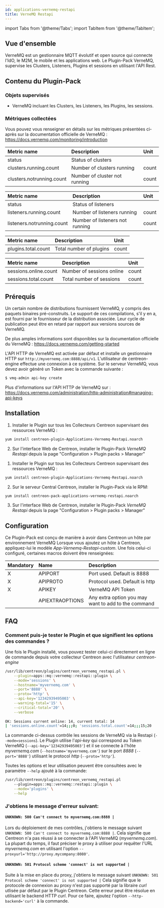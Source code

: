 ```yaml
---
id: applications-vernemq-restapi
title: VerneMQ Restapi
---
```

import Tabs from '@theme/Tabs';
import TabItem from '@theme/TabItem';


## Vue d'ensemble

VerneMQ est un gestionnaire MQTT évolutif et open source qui connecte l'IdO, le M2M, le mobile et les applications web.
Le Plugin-Pack VerneMQ, supervise les Clusters, Listeners, Plugins et sessions en utilisant l'API Rest.

## Contenu du Plugin-Pack

### Objets supervisés

* VerneMQ incluant les Clusters, les Listeners, les Plugins, les sessions.

### Métriques collectées

Vous pouvez vous renseigner en détails sur les métriques présentées ci-après sur la documentation officielle 
de VerneMQ : https://docs.vernemq.com/monitoring/introduction

<Tabs groupId="sync">
<TabItem value="Clusters" label="Clusters">

| Metric name                      | Description                         | Unit  |
| :------------------------------- | :---------------------------------- | :---- |
| status                           | Status of clusters                  |       |
| clusters.running.count           | Number of clusters running          | count |
| clusters.notrunning.count        | Number of cluster not running       | count |

</TabItem>
<TabItem value="Listeners" label="Listeners">

| Metric name                      | Description                         | Unit  |
| :------------------------------- | :---------------------------------- | :---- |
| status                           | Status of listeners                 |       |
| listeners.running.count          | Number of listeners running         | count |
| listeners.notrunning.count       | Number of listeners not running     | count |

</TabItem>
<TabItem value="Plugins" label="Plugins">

| Metric name                      | Description                         | Unit  |
| :------------------------------- | :---------------------------------- | :---- |
| plugins.total.count              | Total number of plugins             | count |

</TabItem>
<TabItem value="Sessions" label="Sessions">

| Metric name                      | Description                         | Unit  |
| :------------------------------- | :---------------------------------- | :---- |
| sessions.online.count            | Number of sessions online           | count |
| sessions.total.count             | Total number of sessions            | count |

</TabItem>
</Tabs>

## Prérequis

Un certain nombre de distributions fournissent VerneMQ, y compris des paquets binaires pré-construits.
Le support de ces compilations, s'il y en a, est fourni par le fournisseur de la distribution associée.
Leur cycle de publication peut être en retard par rapport aux versions sources de VerneMQ.

De plus amples informations sont disponibles sur la documentation officielle du VerneMQ : https://docs.vernemq.com/getting-started

L'API HTTP de VerneMQ est activée par défaut et installe un gestionnaire HTTP sur `http://myvernemq.com:8888/api/v1`.
L'utilisateur de centreon-engine effectue une connexion à ce système.
Sur le serveur VerneMQ, vous devez avoir généré un Token avec la commande suivante :

```bash
$ vmq-admin api-key create
```

Plus d'informations sur l'API HTTP de VerneMQ sur : https://docs.vernemq.com/administration/http-administration#managing-api-keys

## Installation

<Tabs groupId="sync">
<TabItem value="Online License" label="Online License">

1. Installer le Plugin sur tous les Collecteurs Centreon supervisant des ressources VerneMQ :

```bash
yum install centreon-plugin-Applications-Vernemq-Restapi.noarch
```

2. Sur l'interface Web de Centreon, installer le Plugin-Pack *VerneMQ Restapi* depuis la page "Configuration > Plugin packs > Manager"

</TabItem>
<TabItem value="Offline License" label="Offline License">

1. Installer le Plugin sur tous les Collecteurs Centreon supervisant des ressources VerneMQ :

```bash
yum install centreon-plugin-Applications-Vernemq-Restapi.noarch
```

2. Sur le serveur Central Centreon, installer le Plugin-Pack via le RPM:

```bash
yum install centreon-pack-applications-vernemq-restapi.noarch
```

3. Sur l'interface Web de Centreon, installer le Plugin-Pack *VerneMQ Restapi* depuis la page "Configuration > Plugin packs > Manager"

</TabItem>
</Tabs>

## Configuration

Ce Plugin-Pack est conçu de manière à avoir dans Centreon un hôte par environnement VerneMQ
Lorsque vous ajoutez un hôte à Centreon, appliquez-lui le modèle *App-Vernemq-Restapi-custom*.
Une fois celui-ci configuré, certaines macros doivent être renseignées:

| Mandatory   | Name             | Description                                         |
| :---------- | :--------------- | :-------------------------------------------------- |
| X           | APIPORT          | Port used. Default is 8888                          |          
| X           | APIPROTO         | Protocol used. Default is http                      |
| X           | APIKEY           | VerneMQ API Token                                   |
|             | APIEXTRAOPTIONS  | Any extra option you may want to add to the command |

## FAQ

### Comment puis-je tester le Plugin et que signifient les options des commandes ?

Une fois le Plugin installé, vous pouvez tester celui-ci directement en ligne de commande depuis votre collecteur Centreon avec l'utilisateur *centreon-engine*

```bash
/usr/lib/centreon/plugins/centreon_vernemq_restapi.pl \
	--plugin=apps::mq::vernemq::restapi::plugin \
	--mode='sessions' \
	--hostname='myvernemq.com' \
	--port='8888' \
	--proto='http' \
	--api-key='12342939495003' \
	--warning-total='15' \
	--critical-total='20' \
	--verbose
	
OK: Sessions current online: 14, current total: 14 
| 'sessions.online.count'=14;;;0; 'sessions.total.count'=14;;;15;20
```

La commande ci-dessus contrôle les sessions de VerneMQ via la Restapi (```--mode=sessions```).
Le Plugin utilise l'_api-key_ qui correspond au Token VerneMQ (```--api-key='12342939495003'```)
et il se connecte à l'hôte _myvernemq.com_ (```--hostname='myvernemq.com'```) 
sur le port _8888_ (```--port='8888'```) utilisant le protocol _http_ (```--proto='http'```).

Toutes les options et leur utilisation peuvent être consultées avec le paramètre ```--help``` ajouté à la commande:

```bash
/usr/lib/centreon/plugins/centreon_vernemq_restapi.pl 
	--plugin=apps::mq::vernemq::restapi::plugin \
	--mode='plugins' \
	--help
```

### J'obtiens le message d'erreur suivant: 

#### ```UNKNOWN: 500 Can't connect to myvernemq.com:8888 |```

Lors du déploiement de mes contrôles, j'obtiens le message suivant ```UNKNOWN: 500 Can't connect to myvernemq.com:8888 |```.
Cela signifie que Centreon n'a pas réussi à se connecter à l'API VerneMQ (*myvernemq.com*).
La plupart du temps, il faut préciser le proxy à utiliser pour requêter l'URL *myvernemq.com* en utilisant l'option ```--proxyurl='http://proxy.mycompany:8080'```.

#### ```UNKNOWN: 501 Protocol scheme 'connect' is not supported |``` 

Suite à la mise en place du proxy, j'obtiens le message suivant ```UNKNOWN: 501 Protocol scheme 'connect' is not supported |```
Cela signifie que le protocole de connexion au proxy n'est pas supporté par la libraire *curl* utlisée par défaut par le Plugin Centreon.
Cette erreur peut être résolue en utilisant le backend HTTP *curl*. Pour ce faire, ajoutez l'option ```--http-backend='curl'``` à la commande.
